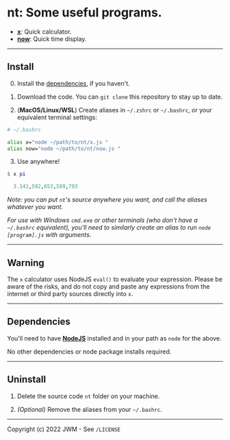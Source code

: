 # **nt**: Some useful programs.

- [**x**](x.md): Quick calculator.
- [**now**](now.md): Quick time display.

---

## Install

0. Install the [dependencies](#dependencies), if you haven't.

1. Download the code. You can `git clone` this repository to stay up to date.

2. (**MacOS/Linux/WSL**) Create aliases in `~/.zshrc` or `~/.bashrc`, or your equivalent terminal settings:

```bash
# ~/.bashrc

alias x="node ~/path/to/nt/x.js "
alias now="node ~/path/to/nt/now.js "
```

3. Use anywhere!

```hs
$ x pi

  3.141,592,653,589,793

```

_Note: you can put `nt`'s source anywhere you want, and call the aliases whatever you want._

_For use with Windows `cmd.exe` or other terminals (who don't have a `~/.bashrc` equivalent), you'll need to similarly create an alias to run `node [program].js` with arguments._

---

## Warning

The `x` calculator uses NodeJS `eval()` to evaluate your expression. Please be aware of the risks, and do not copy and paste any expressions from the internet or third party sources directly into `x`.

---

## Dependencies

You'll need to have [**NodeJS**](https://nodejs.org/) installed and in your path as `node` for the above.

No other dependencies or node package installs required.

---

## Uninstall

1. Delete the source code `nt` folder on your machine.

2. _(Optional)_ Remove the aliases from your `~/.bashrc`.

---

Copyright (c) 2022 JWM - See `/LICENSE`
